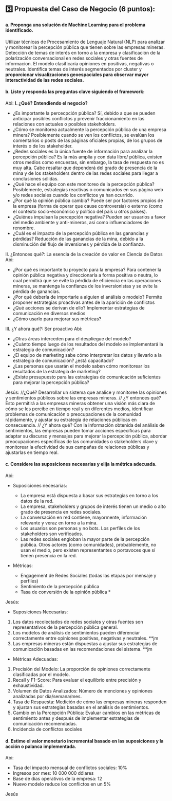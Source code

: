 ## 3️⃣ Propuesta del Caso de Negocio (6 puntos):

#### a. Proponga una solución de Machine Learning para el problema identificado.

Utilizar técnicas de Procesamiento de Lenguaje Natural (NLP) para analizar y monitorear la percepción pública que tienen sobre las empresas mineras. Detección de temas de interés en torno a la empresa y clasificación de la polarización conversacional en redes sociales y otras fuentes de informacion. El modelo clasificaría opiniones en positivas, negativas o neutrales. Identifica temas de interés segmentados por cluster y <b>proporcionar visualizaciones geoespaciales para observar mayor interactividad de las redes sociales.</b>

#### b. Liste y responda las preguntas clave siguiendo el framework: 

Abi:
<b>I. ¿Qué? Entendiendo el negocio?</b>
* ¿Es importante la percecpción pública? Sí, debido a que se pueden anticipar posibles conflictos y prevenir fraccionamiento en las relaciones con actuales o posibles stakeholders.
* ¿Cómo se monitorea actualmente la percepción pública de una empresa minera? Posiblemente cuando se ven los conflictos, se evalúan los comentarios o posts de las páginas oficiales propias, de los grupos de interés o de los stakeholder.
* ¿Redes sociales es la única fuente de información para analizar la percepción pública? Es la más amplia y con data libre/ pública, existen otros medios como encuestas, sin embargo, la tasa de respuesta no es muy alta. Cabe resaltar que dependerá del grado de presencia de la mina y de los stakeholders dentro de las redes sociales para llegar a conclusiones sólidas.
* ¿Qué hace el equipo con este monitoreo de la percepción pública? Posiblemente, estrategias reactivas o comunicados en sus página web y/o redes sociales cuando los conflictos ya han ocurrido.
* ¿Por qué la opinión pública cambia? Puede ser por factores propios de la empresa (forma de operar que cause controversia) o externo (como el contexto socio-económico y político del país u otros países).
* ¿Quiénes impulsan la percepción negativa? Pueden ser usuarios a favor del medio ambiente y anti-mineros, así como influenciadores de renombre.
* ¿Cuál es el impacto de la percepción pública en las ganancias y pérdidas? Reducción de las ganancias de la mina, debido a la disminución del flujo de inversiones y pérdida de la confianza.

II. ¿Entonces qué?: La esencia de la creación de valor en Ciencia de Datos
Abi:
* ¿Por qué es importante tu proyecto para la empresa? Para contener la opinión pública negativa y direccionarla a forma positiva o neutra, lo cual permitirá que se evite la pérdida de eficiencia en las operaciones mineras, se mantenga la confianza de los inversionistas y se evite la pérdida de ganancias.
* ¿Por qué debería de importarle a alguien el análisis o modelo? Permite proponer estrategias proactivas antes de la aparición de conflictos 
* ¿Qué acciones se derivan de ello? Implementar estrategias de comunicación en diversos medios 
* ¿Cómo usarlo para mejorar sus métricas?
  
III. ¿Y ahora qué?: Ser proactivo 
Abi:
* ¿Otras áreas interceden para el despliegue del modelo?
* ¿Cuánto tiempo luego de los resultados del modelo se implementará la estrategia de comunicación?
* ¿El equipo de marketing sabe cómo interpretar los datos y llevarlo a la estrategia de comunicación? ¿está capacitado?
* ¿Las personas que usarán el modelo saben cómo monitorear los resultados de la estrategia de marketing?
* ¿Existe presupuesto para las estrategias de comunicación suficientes para mejorar la percepción pública?


Jesús: 
//¿Qué? Desarrollar un sistema que analice y monitoree las opiniones y sentimientos públicos sobre las empresas mineras.
// ¿Y entonces qué? Esto permitirá a las empresas mineras obtener una visión más clara de cómo se les percibe en tiempo real y en diferentes medios, identificar problemas de comunicación o preocupaciones de la comunidad rápidamente, y ajustar su estrategia de relaciones públicas en consecuencia.
// ¿Y ahora qué? Con la información obtenida del análisis de sentimientos, las empresas pueden tomar acciones específicas para adaptar su discurso y mensajes para mejorar la percepción pública, abordar preocupaciones específicas de las comunidades o stakeholders clave y monitorear la efectividad de sus campañas de relaciones públicas y ajustarlas en tiempo real.

#### c. Considere las suposiciones necesarias y elija la métrica adecuada.

Abi:
- Suposiciones necesarias:
  * La empresa está dispuesta a basar sus estrategias en torno a los datos de la red.
  * La empresa, stakeholders y grupos de interés tienen un medio o alto grado de presencia en redes sociales.
  * La conversación en red contiene, mayormente, información relevante y veraz en torno a la mina.
  * Los usuarios son personas y no bots. Los perfiles de los stakeholders son verificados.
  * Las redes sociales engloban la mayor parte de la percepción pública. Otros actores (como comunidades), probablemente, no usan el medio, pero existen representantes o portavoces que sí tienen presencia en la red.
 
- Métricas:
  * Engagement de Redes Sociales (todas las etapas por mensaje y perfiles)
  * Sentimiento de la percepción pública 
  * Tasa de conversión de la opinión pública *

Jesús:
- Suposiciones Necesarias:
1.	Los datos recolectados de redes sociales y otras fuentes son representativos de la percepción pública general.
2.	Los modelos de análisis de sentimientos pueden diferenciar correctamente entre opiniones positivas, negativas y neutrales. **jm
3.	Las empresas mineras están dispuestas a ajustar sus estrategias de comunicación basadas en las recomendaciones del sistema. **jm

- Métricas Adecuadas:
1.	Precisión del Modelo: La proporción de opiniones correctamente clasificadas por el modelo.
2.	Recall y F1-Score: Para evaluar el equilibrio entre precisión y exhaustividad.
3.	Volumen de Datos Analizados: Número de menciones y opiniones analizadas por día/semana/mes.
4.	Tasa de Respuesta: Medición de cómo las empresas mineras responden y ajustan sus estrategias basadas en el análisis de sentimientos.
5.	Cambio en la Percepción Pública:  Evaluar cambios en las métricas de sentimiento antes y después de implementar estrategias de comunicación recomendadas.
6.	Incidencia de conflictos sociales

#### d. Estime el valor monetario incremental basado en las suposiciones y la acción o palanca implementada.

Abi: 
* Tasa del impacto mensual de conflictos sociales: 10%
* Ingresos por mes: 10 000 000 dólares
* Base de días operativos de la empresa: 12
* Nuevo modelo reduce los conflictos en un 5%



Jesús
